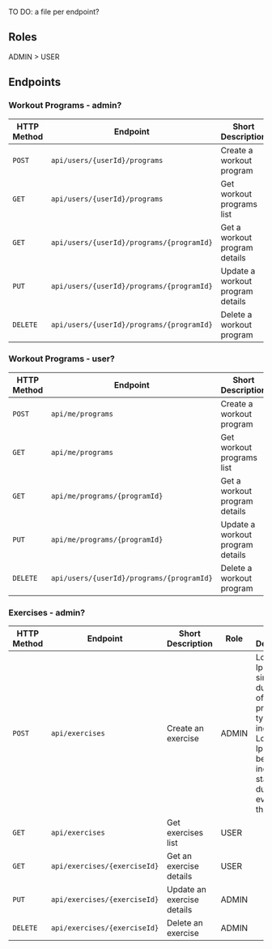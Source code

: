 TO DO: a file per endpoint?

## Roles

ADMIN > USER

## Endpoints

### Workout Programs - admin?
| HTTP Method | Endpoint | Short Description | Role |
| --- | --- | --- | --- |
| `POST` | `api/users/{userId}/programs` | Create a workout program | USER |
| `GET` | `api/users/{userId}/programs` | Get workout programs list | USER |
| `GET` | `api/users/{userId}/programs/{programId}` | Get a workout program details | USER |
| `PUT` | `api/users/{userId}/programs/{programId}` | Update a workout program details | USER |
| `DELETE` | `api/users/{userId}/programs/{programId}` | Delete a workout program | USER |

### Workout Programs - user?
| HTTP Method | Endpoint | Short Description | Role |
| --- | --- | --- | --- |
| `POST` | `api/me/programs` | Create a workout program | ADMIN |
| `GET` | `api/me/programs` | Get workout programs list | ADMIN |
| `GET` | `api/me/programs/{programId}` | Get a workout program details | ADMIN |
| `PUT` | `api/me/programs/{programId}` | Update a workout program details | ADMIN |
| `DELETE` | `api/users/{userId}/programs/{programId}` | Delete a workout program | ADMIN |

### Exercises - admin?
| HTTP Method | Endpoint | Short Description | Role | Long Description |
| --- | --- | --- | --- | --- |
| `POST` | `api/exercises` | Create an exercise | ADMIN | Lorem Ipsum is simply dummy text of the printing and typesetting industry. Lorem Ipsum has been the industry's standard dummy text ever since the 1500 |
| `GET` | `api/exercises` | Get exercises list | USER |
| `GET` | `api/exercises/{exerciseId}` | Get an exercise details | USER |
| `PUT` | `api/exercises/{exerciseId}` | Update an exercise details | ADMIN |
| `DELETE` | `api/exercises/{exerciseId}` | Delete an exercise | ADMIN |
